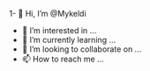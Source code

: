 1- 👋 Hi, I’m @Mykeldi
- 👀 I’m interested in ...
- 🌱 I’m currently learning ...
- 💞️ I’m looking to collaborate on ...
- 📫 How to reach me ...

<!---
Mykeldi/Mykeldi is a ✨ special ✨ repository because its `README.md` (this file) appears on your GitHub profile.
You can click the Preview link to take a look at your changes.
--->
